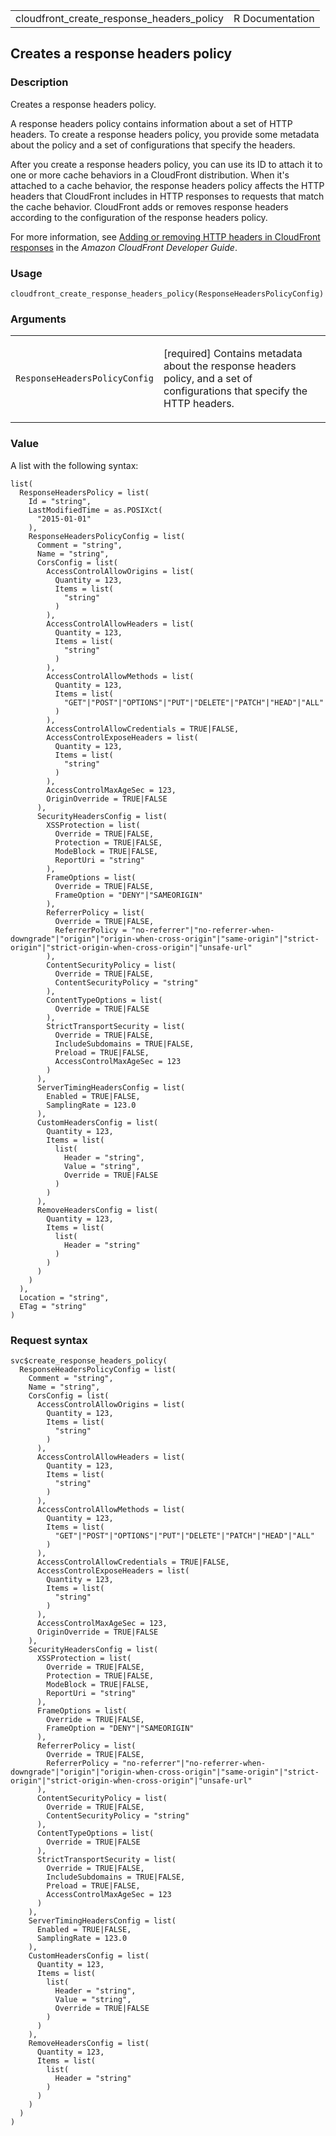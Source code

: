 <table style="width: 100%;">
<tbody>
<tr class="odd">
<td>cloudfront_create_response_headers_policy</td>
<td style="text-align: right;">R Documentation</td>
</tr>
</tbody>
</table>

## Creates a response headers policy

### Description

Creates a response headers policy.

A response headers policy contains information about a set of HTTP
headers. To create a response headers policy, you provide some metadata
about the policy and a set of configurations that specify the headers.

After you create a response headers policy, you can use its ID to attach
it to one or more cache behaviors in a CloudFront distribution. When
it's attached to a cache behavior, the response headers policy affects
the HTTP headers that CloudFront includes in HTTP responses to requests
that match the cache behavior. CloudFront adds or removes response
headers according to the configuration of the response headers policy.

For more information, see [Adding or removing HTTP headers in CloudFront
responses](https://docs.aws.amazon.com/AmazonCloudFront/latest/DeveloperGuide/modifying-response-headers.html)
in the *Amazon CloudFront Developer Guide*.

### Usage

    cloudfront_create_response_headers_policy(ResponseHeadersPolicyConfig)

### Arguments

<table>
<colgroup>
<col style="width: 35%" />
<col style="width: 65%" />
</colgroup>
<tbody>
<tr class="odd">
<td><code
id="cloudfront_create_response_headers_policy_:_ResponseHeadersPolicyConfig">ResponseHeadersPolicyConfig</code></td>
<td><p>[required] Contains metadata about the response headers policy,
and a set of configurations that specify the HTTP headers.</p></td>
</tr>
</tbody>
</table>

### Value

A list with the following syntax:

    list(
      ResponseHeadersPolicy = list(
        Id = "string",
        LastModifiedTime = as.POSIXct(
          "2015-01-01"
        ),
        ResponseHeadersPolicyConfig = list(
          Comment = "string",
          Name = "string",
          CorsConfig = list(
            AccessControlAllowOrigins = list(
              Quantity = 123,
              Items = list(
                "string"
              )
            ),
            AccessControlAllowHeaders = list(
              Quantity = 123,
              Items = list(
                "string"
              )
            ),
            AccessControlAllowMethods = list(
              Quantity = 123,
              Items = list(
                "GET"|"POST"|"OPTIONS"|"PUT"|"DELETE"|"PATCH"|"HEAD"|"ALL"
              )
            ),
            AccessControlAllowCredentials = TRUE|FALSE,
            AccessControlExposeHeaders = list(
              Quantity = 123,
              Items = list(
                "string"
              )
            ),
            AccessControlMaxAgeSec = 123,
            OriginOverride = TRUE|FALSE
          ),
          SecurityHeadersConfig = list(
            XSSProtection = list(
              Override = TRUE|FALSE,
              Protection = TRUE|FALSE,
              ModeBlock = TRUE|FALSE,
              ReportUri = "string"
            ),
            FrameOptions = list(
              Override = TRUE|FALSE,
              FrameOption = "DENY"|"SAMEORIGIN"
            ),
            ReferrerPolicy = list(
              Override = TRUE|FALSE,
              ReferrerPolicy = "no-referrer"|"no-referrer-when-downgrade"|"origin"|"origin-when-cross-origin"|"same-origin"|"strict-origin"|"strict-origin-when-cross-origin"|"unsafe-url"
            ),
            ContentSecurityPolicy = list(
              Override = TRUE|FALSE,
              ContentSecurityPolicy = "string"
            ),
            ContentTypeOptions = list(
              Override = TRUE|FALSE
            ),
            StrictTransportSecurity = list(
              Override = TRUE|FALSE,
              IncludeSubdomains = TRUE|FALSE,
              Preload = TRUE|FALSE,
              AccessControlMaxAgeSec = 123
            )
          ),
          ServerTimingHeadersConfig = list(
            Enabled = TRUE|FALSE,
            SamplingRate = 123.0
          ),
          CustomHeadersConfig = list(
            Quantity = 123,
            Items = list(
              list(
                Header = "string",
                Value = "string",
                Override = TRUE|FALSE
              )
            )
          ),
          RemoveHeadersConfig = list(
            Quantity = 123,
            Items = list(
              list(
                Header = "string"
              )
            )
          )
        )
      ),
      Location = "string",
      ETag = "string"
    )

### Request syntax

    svc$create_response_headers_policy(
      ResponseHeadersPolicyConfig = list(
        Comment = "string",
        Name = "string",
        CorsConfig = list(
          AccessControlAllowOrigins = list(
            Quantity = 123,
            Items = list(
              "string"
            )
          ),
          AccessControlAllowHeaders = list(
            Quantity = 123,
            Items = list(
              "string"
            )
          ),
          AccessControlAllowMethods = list(
            Quantity = 123,
            Items = list(
              "GET"|"POST"|"OPTIONS"|"PUT"|"DELETE"|"PATCH"|"HEAD"|"ALL"
            )
          ),
          AccessControlAllowCredentials = TRUE|FALSE,
          AccessControlExposeHeaders = list(
            Quantity = 123,
            Items = list(
              "string"
            )
          ),
          AccessControlMaxAgeSec = 123,
          OriginOverride = TRUE|FALSE
        ),
        SecurityHeadersConfig = list(
          XSSProtection = list(
            Override = TRUE|FALSE,
            Protection = TRUE|FALSE,
            ModeBlock = TRUE|FALSE,
            ReportUri = "string"
          ),
          FrameOptions = list(
            Override = TRUE|FALSE,
            FrameOption = "DENY"|"SAMEORIGIN"
          ),
          ReferrerPolicy = list(
            Override = TRUE|FALSE,
            ReferrerPolicy = "no-referrer"|"no-referrer-when-downgrade"|"origin"|"origin-when-cross-origin"|"same-origin"|"strict-origin"|"strict-origin-when-cross-origin"|"unsafe-url"
          ),
          ContentSecurityPolicy = list(
            Override = TRUE|FALSE,
            ContentSecurityPolicy = "string"
          ),
          ContentTypeOptions = list(
            Override = TRUE|FALSE
          ),
          StrictTransportSecurity = list(
            Override = TRUE|FALSE,
            IncludeSubdomains = TRUE|FALSE,
            Preload = TRUE|FALSE,
            AccessControlMaxAgeSec = 123
          )
        ),
        ServerTimingHeadersConfig = list(
          Enabled = TRUE|FALSE,
          SamplingRate = 123.0
        ),
        CustomHeadersConfig = list(
          Quantity = 123,
          Items = list(
            list(
              Header = "string",
              Value = "string",
              Override = TRUE|FALSE
            )
          )
        ),
        RemoveHeadersConfig = list(
          Quantity = 123,
          Items = list(
            list(
              Header = "string"
            )
          )
        )
      )
    )
